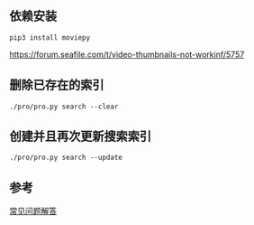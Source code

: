 ## 依赖安装
```shell
pip3 install moviepy
```

https://forum.seafile.com/t/video-thumbnails-not-workinf/5757

## 删除已存在的索引
```
./pro/pro.py search --clear
```

## 创建并且再次更新搜索索引
```
./pro/pro.py search --update
```

## 参考

[常见问题解答](https://www.kancloud.cn/kancloud/seafile-manual/51457)